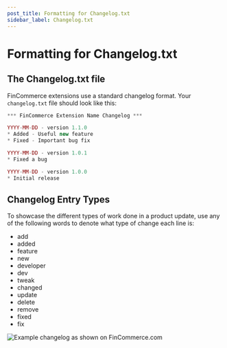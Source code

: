 ```yaml
---
post_title: Formatting for Changelog.txt
sidebar_label: Changelog.txt
---
```


# Formatting for Changelog.txt

## The Changelog.txt file

FinCommerce extensions use a standard changelog format. Your `changelog.txt` file should look like this:

```php
*** FinCommerce Extension Name Changelog ***

YYYY-MM-DD - version 1.1.0
* Added - Useful new feature
* Fixed - Important bug fix

YYYY-MM-DD - version 1.0.1
* Fixed a bug

YYYY-MM-DD - version 1.0.0
* Initial release
```

## Changelog Entry Types

To showcase the different types of work done in a product update, use any of the following words to denote what type of change each line is:

- add
- added
- feature
- new
- developer
- dev
- tweak
- changed
- update
- delete
- remove
- fixed
- fix

![Example changelog as shown on FinCommerce.com](https://fincommerce.com/wp-content/uploads/2023/12/image-9.png)
